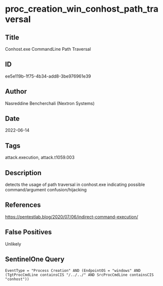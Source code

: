 # proc_creation_win_conhost_path_traversal

## Title
Conhost.exe CommandLine Path Traversal

## ID
ee5e119b-1f75-4b34-add8-3be976961e39

## Author
Nasreddine Bencherchali (Nextron Systems)

## Date
2022-06-14

## Tags
attack.execution, attack.t1059.003

## Description
detects the usage of path traversal in conhost.exe indicating possible command/argument confusion/hijacking

## References
https://pentestlab.blog/2020/07/06/indirect-command-execution/

## False Positives
Unlikely

## SentinelOne Query
```
EventType = "Process Creation" AND (EndpointOS = "windows" AND (TgtProcCmdLine containsCIS "/../../" AND SrcProcCmdLine containsCIS "conhost"))

```